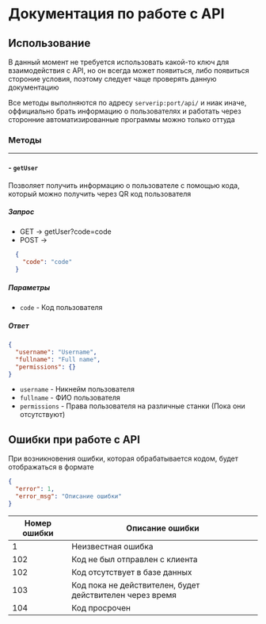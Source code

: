 # Документация по работе с API

## Использование

В данный момент не требуется использовать какой-то ключ для взаимодействия с API, но он всегда может появиться, либо появиться стороние условия, поэтому следует чаще проверять данную документацию

Все методы выполняются по адресу `serverip:port/api/` и ниак иначе, оффициально брать информацию о пользователях и работать через сторонние автоматизированные программы можно только оттуда

### Методы

---------------

#### - `getUser`

  Позволяет получить информацию о пользователе с помощью кода, который можно получить через QR код пользователя

##### Запрос

- GET -> getUser?code=code
- POST ->

```json
  {
    "code": "code"
  }
  ```

##### Параметры

- `code` - Код пользователя
  
##### Ответ
  
  ```json
  {
    "username": "Username", 
    "fullname": "Full name", 
    "permissions": {}
  }
  ```

- `username`    - Никнейм пользователя
- `fullname`    - ФИО пользователя
- `permissions` - Права пользователя на различные станки (Пока они отсутствуют)

## Ошибки при работе с API

При возникновения ошибки, которая обрабатывается кодом, будет отображаться в формате

```json
{
  "error": 1,
  "error_msg": "Описание ошибки"
}
```

| Номер ошибки | Описание ошибки                |
| ------------ | ------------------------------ |
| 1            | Неизвестная ошибка             |
| 102          | Код не был отправлен с клиента |
| 102          | Код отсутствует в базе данных  |
| 103          | Код пока не действителен, будет действителен через время |
| 104          | Код просрочен                  |
